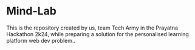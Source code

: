 # Mind-Lab
This is the repository created by us, team Tech Army in the Prayatna Hackathon 2k24, while preparing a solution for the personalised learning platform web dev problem..
